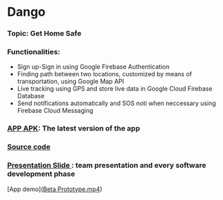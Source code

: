 # Dango

### Topic: Get Home Safe
### Functionalities:
- Sign up-Sign in using Google Firebase Authentication
- Finding path between two locations, customized by means of transportation, using Google Map API
- Live tracking using GPS and store live data in Google Cloud Firebase Database
- Send notifications automatically and SOS noti when neccessary using Firebase Cloud Messaging
### [APP APK](App%20APK): The latest version of the app 
### [Source code](TrackingApp)
### [Presentation Slide ](Presentation):  team presentation and every software development phase
[App demo]([Beta Prototype.mp4](https://drive.google.com/file/d/1RYDLabpCgg6A-9UP5sdFyz0BK_58iBYM/view?usp=sharing))